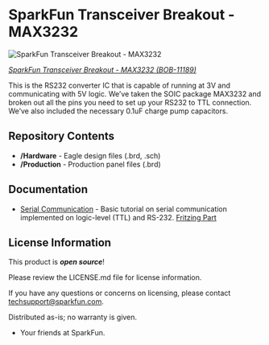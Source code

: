 SparkFun Transceiver Breakout - MAX3232
===============================

![SparkFun Transceiver Breakout - MAX3232](https://cdn.sparkfun.com//assets/parts/6/7/3/8/11189-02a.jpg)

[*SparkFun Transceiver Breakout - MAX3232 (BOB-11189)*](https://www.sparkfun.com/products/11189)

This is the RS232 converter IC that is capable of running at 3V and communicating with 5V logic.
We’ve taken the SOIC package MAX3232 and broken out all the pins you need to set up your RS232 to TTL connection. 
We’ve also included the necessary 0.1uF charge pump capacitors. 

Repository Contents
-------------------
* **/Hardware** - Eagle design files (.brd, .sch)
* **/Production** - Production panel files (.brd)

Documentation
-------------------
* [Serial Communication](https://learn.sparkfun.com/tutorials/serial-communication) - Basic tutorial on serial communication implemented on logic-level (TTL) and RS-232.
   [Fritzing Part](https://github.com/sparkfun/Fritzing_Parts/blob/main/products/11189-sfe_transceiver_breakout_max3232_rs232_converter_ttl.fzpz)

License Information
-------------------

This product is _**open source**_! 

Please review the LICENSE.md file for license information. 

If you have any questions or concerns on licensing, please contact techsupport@sparkfun.com.

Distributed as-is; no warranty is given.

- Your friends at SparkFun.
